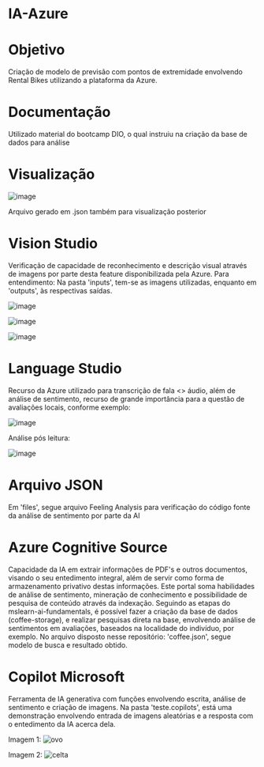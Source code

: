 # IA-Azure

# Objetivo
Criação de modelo de previsão com pontos de extremidade envolvendo Rental Bikes utilizando a plataforma da Azure.

# Documentação
Utilizado material do bootcamp DIO, o qual instruiu na criação da base de dados para análise

# Visualização

![image](https://github.com/xuizi/IA-Azure/assets/126814093/6fd50d77-5691-4e9e-98f3-1480545a9328)

Arquivo gerado em .json também para visualização posterior

# Vision Studio
Verificação de capacidade de reconhecimento e descrição visual através de imagens por parte desta feature disponibilizada pela Azure.
Para entendimento: Na pasta 'inputs', tem-se as imagens utilizadas, enquanto em 'outputs', às respectivas saídas.

![image](https://portal.vision.cognitive.azure.com/dist/assets/ImageCaptioningSample5-14b26724.png)

![image](https://portal.vision.cognitive.azure.com/dist/assets/ImageCaptioningSample3-e03062c2.png)

![image](https://portal.vision.cognitive.azure.com/dist/assets/ImageCaptioningSample2-72b3c1ca.png)

# Language Studio
Recurso da Azure utilizado para transcrição de fala <> áudio, além de análise de sentimento, recurso de grande importância para a questão de avaliações locais, conforme exemplo:

![image](https://github.com/xuizi/IA-Azure/assets/126814093/03f31fa6-7372-484c-961e-1fedfb320da6)

Análise pós leitura:

![image](https://github.com/xuizi/IA-Azure/assets/126814093/21bc1c72-92cf-45bf-ada2-cb9c5db219f8)


# Arquivo JSON

Em 'files', segue arquivo Feeling Analysis para verificação do código fonte da análise de sentimento por parte da AI

# Azure Cognitive Source

Capacidade da IA em extrair informações de PDF's e outros documentos, visando o seu entedimento integral, além de servir como forma de armazenamento privativo destas informações. Este portal soma habilidades de análise de sentimento, mineração de conhecimento e possibilidade de pesquisa de conteúdo através da indexação. Seguindo as etapas do mslearn-ai-fundamentals, é possível fazer a criação da base de dados (coffee-storage), e realizar pesquisas direta na base, envolvendo análise de sentimentos em avaliações, baseados na localidade do indivíduo, por exemplo. No arquivo disposto nesse repositório: 'coffee.json', segue modelo de busca e resultado obtido.

# Copilot Microsoft

Ferramenta de IA generativa com funções envolvendo escrita, análise de sentimento e criação de imagens. Na pasta 'teste.copilots', está uma demonstração envolvendo entrada de imagens aleatórias e a resposta com o entedimento da IA acerca dela.

Imagem 1:
![ovo](https://github.com/xuizi/IA-Azure/assets/126814093/051028ef-d008-44fb-aa03-e220a43420b7)


Imagem 2:
![celta](https://github.com/xuizi/IA-Azure/assets/126814093/24f75383-a691-48d0-8e0a-b196b67ce223)

